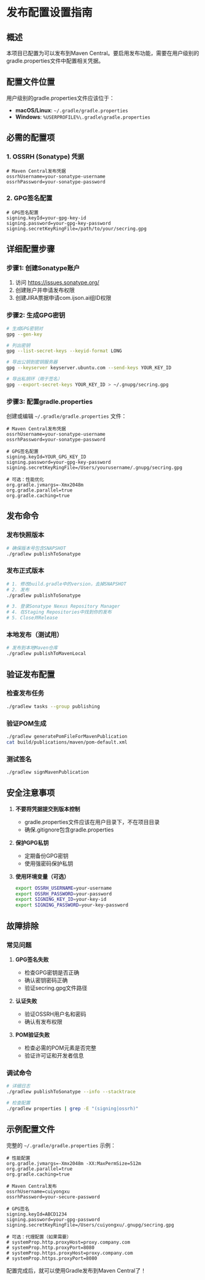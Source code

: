 # 发布配置设置指南

## 概述
本项目已配置为可以发布到Maven Central。要启用发布功能，需要在用户级别的gradle.properties文件中配置相关凭据。

## 配置文件位置
用户级别的gradle.properties文件应该位于：
- **macOS/Linux**: `~/.gradle/gradle.properties`
- **Windows**: `%USERPROFILE%\.gradle\gradle.properties`

## 必需的配置项

### 1. OSSRH (Sonatype) 凭据
```properties
# Maven Central发布凭据
ossrhUsername=your-sonatype-username
ossrhPassword=your-sonatype-password
```

### 2. GPG签名配置
```properties
# GPG签名配置
signing.keyId=your-gpg-key-id
signing.password=your-gpg-key-password
signing.secretKeyRingFile=/path/to/your/secring.gpg
```

## 详细配置步骤

### 步骤1: 创建Sonatype账户
1. 访问 https://issues.sonatype.org/
2. 创建账户并申请发布权限
3. 创建JIRA票据申请com.ijson.ai组ID权限

### 步骤2: 生成GPG密钥
```bash
# 生成GPG密钥对
gpg --gen-key

# 列出密钥
gpg --list-secret-keys --keyid-format LONG

# 导出公钥到密钥服务器
gpg --keyserver keyserver.ubuntu.com --send-keys YOUR_KEY_ID

# 导出私钥环（用于签名）
gpg --export-secret-keys YOUR_KEY_ID > ~/.gnupg/secring.gpg
```

### 步骤3: 配置gradle.properties
创建或编辑 `~/.gradle/gradle.properties` 文件：

```properties
# Maven Central发布凭据
ossrhUsername=your-sonatype-username
ossrhPassword=your-sonatype-password

# GPG签名配置
signing.keyId=YOUR_GPG_KEY_ID
signing.password=your-gpg-key-password
signing.secretKeyRingFile=/Users/yourusername/.gnupg/secring.gpg

# 可选：性能优化
org.gradle.jvmargs=-Xmx2048m
org.gradle.parallel=true
org.gradle.caching=true
```

## 发布命令

### 发布快照版本
```bash
# 确保版本号包含SNAPSHOT
./gradlew publishToSonatype
```

### 发布正式版本
```bash
# 1. 修改build.gradle中的version，去掉SNAPSHOT
# 2. 发布
./gradlew publishToSonatype

# 3. 登录Sonatype Nexus Repository Manager
# 4. 在Staging Repositories中找到你的发布
# 5. Close并Release
```

### 本地发布（测试用）
```bash
# 发布到本地Maven仓库
./gradlew publishToMavenLocal
```

## 验证发布配置

### 检查发布任务
```bash
./gradlew tasks --group publishing
```

### 验证POM生成
```bash
./gradlew generatePomFileForMavenPublication
cat build/publications/maven/pom-default.xml
```

### 测试签名
```bash
./gradlew signMavenPublication
```

## 安全注意事项

1. **不要将凭据提交到版本控制**
   - gradle.properties文件应该在用户目录下，不在项目目录
   - 确保.gitignore包含gradle.properties

2. **保护GPG私钥**
   - 定期备份GPG密钥
   - 使用强密码保护私钥

3. **使用环境变量（可选）**
   ```bash
   export OSSRH_USERNAME=your-username
   export OSSRH_PASSWORD=your-password
   export SIGNING_KEY_ID=your-key-id
   export SIGNING_PASSWORD=your-key-password
   ```

## 故障排除

### 常见问题

1. **GPG签名失败**
   - 检查GPG密钥是否正确
   - 确认密钥密码正确
   - 验证secring.gpg文件路径

2. **认证失败**
   - 验证OSSRH用户名和密码
   - 确认有发布权限

3. **POM验证失败**
   - 检查必需的POM元素是否完整
   - 验证许可证和开发者信息

### 调试命令
```bash
# 详细日志
./gradlew publishToSonatype --info --stacktrace

# 检查配置
./gradlew properties | grep -E "(signing|ossrh)"
```

## 示例配置文件

完整的 `~/.gradle/gradle.properties` 示例：

```properties
# 性能配置
org.gradle.jvmargs=-Xmx2048m -XX:MaxPermSize=512m
org.gradle.parallel=true
org.gradle.caching=true

# Maven Central发布
ossrhUsername=cuiyongxu
ossrhPassword=your-secure-password

# GPG签名
signing.keyId=ABCD1234
signing.password=your-gpg-password
signing.secretKeyRingFile=/Users/cuiyongxu/.gnupg/secring.gpg

# 可选：代理配置（如果需要）
# systemProp.http.proxyHost=proxy.company.com
# systemProp.http.proxyPort=8080
# systemProp.https.proxyHost=proxy.company.com
# systemProp.https.proxyPort=8080
```

配置完成后，就可以使用Gradle发布到Maven Central了！
